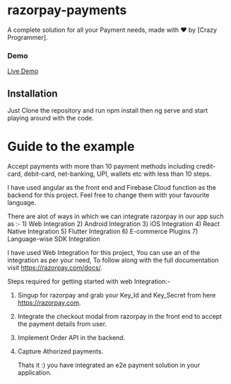 



# razorpay-payments

A complete solution for all your Payment needs, made with :heart:  by [Crazy Programmer].

### Demo

<a target="_blank" href="https://akveo.github.io/ng2-smart-table/">Live Demo</a>


## Installation

Just  Clone the repository and run npm install then ng serve and start playing around with the code.

# Guide to the example

Accept payments with more than 10 payment methods including credit-card, debit-card, net-banking, UPI, wallets etc with less than 10 steps.

I have used angular as the front end and Firebase Cloud function as the backend for this project. Feel free to change them with your favourite language.
  
   There are alot of ways in which we can integrate razorpay in our app such as :-
      1) Web Integration
      2) Android Integration
      3) iOS Integration
      4) React Native Integration
      5) Flutter Integration
      6) E-commerce Plugins
      7) Language-wise SDK Integration
      
 I have used Web Integration for this project, You can use an of the integration as per your need, To follow along with the full documentation visit https://razorpay.com/docs/. 
 
 

Steps required for getting started with web Integration:-

1) Singup for razorpay and grab your Key_Id and Key_Secret from here https://razorpay.com.
2) Integrate the checkout modal from razorpay in the front end to accept the payment details from user.
3) Implement Order API in the backend.
4) Capture Athorized payments.
  
    Thats it :) you have integrated an e2e payment solution in your application.
   
